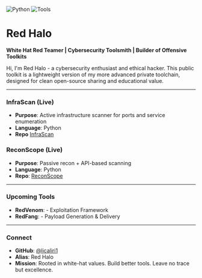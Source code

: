 
![Python](https://img.shields.io/badge/Python-3.8+-blue)
![Tools](https://imgshields.io/badge/Toolkit-RedHalo-red)


# Red Halo

**White Hat Red Teamer | Cybersecurity Toolsmith | Builder of Offensive Toolkits**

Hi, I'm Red Halo - a cybersecurity enthusiast and ethical hacker. This public toolkit is a lightweight version of my more advanced private toolchain, designed for clean open-source sharing and educational value. 

---

### InfraScan (Live)
- **Purpose**: Active infrastructure scanner for ports and service enumeration
- **Language**: Python
- **Repo** [InfraScan](https://github.com/ljcaliri1/InfraScan)

### ReconScope (Live)
- **Purpose**: Passive recon + API-based scanning
- **Language**: Python
- **Repo**: [ReconScope](https://github.com/ljcaliri1/ReconScope)

---

### Upcoming Tools

- **RedVenom**: - Exploitation Framework
- **RedFang**: - Payload Generation & Delivery 

---

### Connect

- **GitHub**: [@ljcaliri1](https://github.com/ljcaliri1)
- **Alias**: Red Halo
- **Mission**: Rooted in white-hat values. Build better tools. Leave no trace but excellence. 
